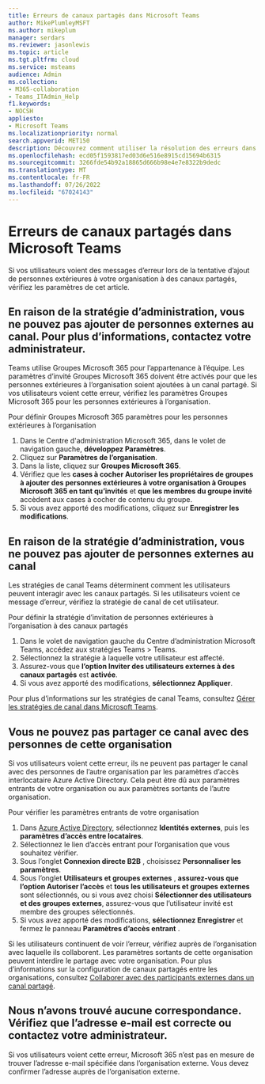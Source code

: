 ```yaml
---
title: Erreurs de canaux partagés dans Microsoft Teams
author: MikePlumleyMSFT
ms.author: mikeplum
manager: serdars
ms.reviewer: jasonlewis
ms.topic: article
ms.tgt.pltfrm: cloud
ms.service: msteams
audience: Admin
ms.collection:
- M365-collaboration
- Teams_ITAdmin_Help
f1.keywords:
- NOCSH
appliesto:
- Microsoft Teams
ms.localizationpriority: normal
search.appverid: MET150
description: Découvrez comment utiliser la résolution des erreurs dans les canaux partagés dans Microsoft Teams.
ms.openlocfilehash: ecd05f1593817ed03d6e516e8915cd15694b6315
ms.sourcegitcommit: 3266fde54b92a18865d666b98e4e7e8322b9dedc
ms.translationtype: MT
ms.contentlocale: fr-FR
ms.lasthandoff: 07/26/2022
ms.locfileid: "67024143"
---
```

# <a name="shared-channels-errors-in-microsoft-teams"></a>Erreurs de canaux partagés dans Microsoft Teams

Si vos utilisateurs voient des messages d’erreur lors de la tentative d’ajout de personnes extérieures à votre organisation à des canaux partagés, vérifiez les paramètres de cet article. 

## <a name="due-to-admin-policy-you-cant-add-external-people-to-the-channel-for-more-info-talk-to-your-admin"></a>En raison de la stratégie d’administration, vous ne pouvez pas ajouter de personnes externes au canal. Pour plus d’informations, contactez votre administrateur.

Teams utilise Groupes Microsoft 365 pour l’appartenance à l’équipe. Les paramètres d’invité Groupes Microsoft 365 doivent être activés pour que les personnes extérieures à l’organisation soient ajoutées à un canal partagé. Si vos utilisateurs voient cette erreur, vérifiez les paramètres Groupes Microsoft 365 pour les personnes extérieures à l’organisation.

Pour définir Groupes Microsoft 365 paramètres pour les personnes extérieures à l’organisation
1. Dans le Centre d'administration Microsoft 365, dans le volet de navigation gauche, **développez Paramètres**.
1. Cliquez sur **Paramètres de l’organisation**.
1. Dans la liste, cliquez sur **Groupes Microsoft 365**.
1. Vérifiez que les **cases à cocher Autoriser les propriétaires de groupes à ajouter des personnes extérieures à votre organisation à Groupes Microsoft 365 en tant qu’invités** et **que les membres du groupe invité** accèdent aux cases à cocher de contenu du groupe.
1. Si vous avez apporté des modifications, cliquez sur **Enregistrer les modifications**.

## <a name="due-to-admin-policy-you-cant-add-external-people-to-the-channel"></a>En raison de la stratégie d’administration, vous ne pouvez pas ajouter de personnes externes au canal

Les stratégies de canal Teams déterminent comment les utilisateurs peuvent interagir avec les canaux partagés. Si les utilisateurs voient ce message d’erreur, vérifiez la stratégie de canal de cet utilisateur.

Pour définir la stratégie d’invitation de personnes extérieures à l’organisation à des canaux partagés
1. Dans le volet de navigation gauche du Centre d’administration Microsoft Teams, accédez aux stratégies Teams > Teams.
1. Sélectionnez la stratégie à laquelle votre utilisateur est affecté.
1. Assurez-vous que **l’option Inviter des utilisateurs externes à des canaux partagés** est **activée**.
1. Si vous avez apporté des modifications, **sélectionnez Appliquer**.

Pour plus d’informations sur les stratégies de canal Teams, consultez [Gérer les stratégies de canal dans Microsoft Teams](teams-policies.md).

## <a name="you-cant-share-this-channel-with-people-from-this-org"></a>Vous ne pouvez pas partager ce canal avec des personnes de cette organisation

Si vos utilisateurs voient cette erreur, ils ne peuvent pas partager le canal avec des personnes de l’autre organisation par les paramètres d’accès interlocataire Azure Active Directory. Cela peut être dû aux paramètres entrants de votre organisation ou aux paramètres sortants de l’autre organisation.

Pour vérifier les paramètres entrants de votre organisation
1. Dans [Azure Active Directory](https://aad.portal.azure.com), sélectionnez **Identités externes**, puis les **paramètres d’accès entre locataires**.
1. Sélectionnez le lien d’accès entrant pour l’organisation que vous souhaitez vérifier.
1. Sous l’onglet **Connexion directe B2B** , choisissez **Personnaliser les paramètres**.
1. Sous l’onglet **Utilisateurs et groupes externes** , **assurez-vous que l’option Autoriser l’accès** et **tous les utilisateurs et groupes externes** sont sélectionnés, ou si vous avez choisi **Sélectionner des utilisateurs et des groupes externes**, assurez-vous que l’utilisateur invité est membre des groupes sélectionnés.
1. Si vous avez apporté des modifications, **sélectionnez Enregistrer** et fermez le panneau **Paramètres d’accès entrant** .

Si les utilisateurs continuent de voir l’erreur, vérifiez auprès de l’organisation avec laquelle ils collaborent. Les paramètres sortants de cette organisation peuvent interdire le partage avec votre organisation. Pour plus d’informations sur la configuration de canaux partagés entre les organisations, consultez [Collaborer avec des participants externes dans un canal partagé](/microsoft-365/solutions/collaborate-teams-direct-connect).

## <a name="we-couldnt-find-any-matches-make-sure-the-email-address-is-correct-or-talk-to-your-admin"></a>Nous n’avons trouvé aucune correspondance. Vérifiez que l’adresse e-mail est correcte ou contactez votre administrateur.

Si vos utilisateurs voient cette erreur, Microsoft 365 n’est pas en mesure de trouver l’adresse e-mail spécifiée dans l’organisation externe. Vous devez confirmer l’adresse auprès de l’organisation externe.

